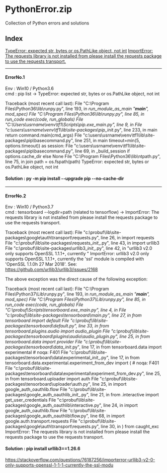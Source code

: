 # PythonError.zip
Collection of Python errors and solutions

## Index
[TypeError: expected str, bytes or os.PathLike object, not int](#ErrorNo.1)
[ImportError: The requests library is not installed from please install the requests package to use the requests transport.
](#ErrorNo.2)

---------------------------------------------------
#### ErrorNo.1

Env : Win10 / Python3.6<br>
cmd : pip list -> TypeError: expected str, bytes or os.PathLike object, not int

Traceback (most recent call last):
  File "C:\Program Files\Python36\lib\runpy.py", line 193, in _run_module_as_main
    "__main__", mod_spec)
  File "C:\Program Files\Python36\lib\runpy.py", line 85, in _run_code
    exec(code, run_globals)
  File "C:\Users\usrname\venv\tf1\Scripts\pip.exe\__main__.py", line 9, in <module>
  File "c:\users\usrname\venv\tf1\lib\site-packages\pip\__init__.py", line 233, in main
    return command.main(cmd_args)
  File "c:\users\usrname\venv\tf1\lib\site-packages\pip\basecommand.py", line 251, in main
    timeout=min(5, options.timeout)) as session:
  File "c:\users\usrname\venv\tf1\lib\site-packages\pip\basecommand.py", line 69, in _build_session
    if options.cache_dir else None
  File "C:\Program Files\Python36\lib\ntpath.py", line 75, in join
    path = os.fspath(path)
TypeError: expected str, bytes or os.PathLike object, not int

#### Solution : py -m pip install --upgrade pip --no-cache-dir

---------------------------------------------------
#### ErrorNo.2

Env : Win10 / Python3.7<br>
cmd : tensorboard --logdir=path (related to tensorflow) -> ImportError: The requests library is not installed from please install the requests package to use the requests transport.


Traceback (most recent call last):
  File "c:\probuf\lib\site-packages\google\auth\transport\requests.py", line 26, in <module>
    import requests
  File "c:\probuf\lib\site-packages\requests\__init__.py", line 43, in <module>
    import urllib3
  File "c:\probuf\lib\site-packages\urllib3\__init__.py", line 42, in <module>
    "urllib3 v2.0 only supports OpenSSL 1.1.1+, currently "
ImportError: urllib3 v2.0 only supports OpenSSL 1.1.1+, currently the 'ssl' module is compiled with 'OpenSSL 1.1.0h  27 Mar 2018'. See: https://github.com/urllib3/urllib3/issues/2168

The above exception was the direct cause of the following exception:

Traceback (most recent call last):
  File "C:\Program Files\Python37\Lib\runpy.py", line 193, in _run_module_as_main
    "__main__", mod_spec)
  File "C:\Program Files\Python37\Lib\runpy.py", line 85, in _run_code
    exec(code, run_globals)
  File "C:\probuf\Scripts\tensorboard.exe\__main__.py", line 4, in <module>
  File "c:\probuf\lib\site-packages\tensorboard\main.py", line 27, in <module>
    from tensorboard import default
  File "c:\probuf\lib\site-packages\tensorboard\default.py", line 33, in <module>
    from tensorboard.plugins.audio import audio_plugin
  File "c:\probuf\lib\site-packages\tensorboard\plugins\audio\audio_plugin.py", line 25, in <module>
    from tensorboard.data import provider
  File "c:\probuf\lib\site-packages\tensorboard\data\__init__.py", line 17, in <module>
    from tensorboard.data import experimental  # noqa: F401
  File "c:\probuf\lib\site-packages\tensorboard\data\experimental\__init__.py", line 17, in <module>
    from tensorboard.data.experimental.experiment_from_dev import (  # noqa: F401
  File "c:\probuf\lib\site-packages\tensorboard\data\experimental\experiment_from_dev.py", line 25, in <module>
    from tensorboard.uploader import auth
  File "c:\probuf\lib\site-packages\tensorboard\uploader\auth.py", line 25, in <module>
    import google_auth_oauthlib.flow
  File "c:\probuf\lib\site-packages\google_auth_oauthlib\__init__.py", line 21, in <module>
    from .interactive import get_user_credentials
  File "c:\probuf\lib\site-packages\google_auth_oauthlib\interactive.py", line 24, in <module>
    import google_auth_oauthlib.flow
  File "c:\probuf\lib\site-packages\google_auth_oauthlib\flow.py", line 68, in <module>
    import google.auth.transport.requests
  File "c:\probuf\lib\site-packages\google\auth\transport\requests.py", line 30, in <module>
    ) from caught_exc
ImportError: The requests library is not installed from please install the requests package to use the requests transport.

#### Solution : pip install urllib3==1.26.6 <br>
https://stackoverflow.com/questions/76187256/importerror-urllib3-v2-0-only-supports-openssl-1-1-1-currently-the-ssl-modu
